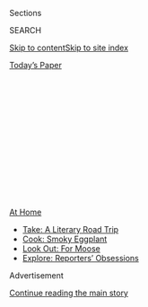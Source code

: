 <div id="app">

<div>

<div>

<div>

<div class="NYTAppHideMasthead css-1q2w90k e1suatyy0">

<div class="section css-ui9rw0 e1suatyy2">

<div class="css-eph4ug er09x8g0">

<div class="css-6n7j50">

</div>

<span class="css-1dv1kvn">Sections</span>

<div class="css-10488qs">

<span class="css-1dv1kvn">SEARCH</span>

</div>

[Skip to content](#site-content)[Skip to site
index](#site-index)

</div>

<div class="css-10698na e1huz5gh0">

</div>

</div>

<div id="masthead-bar-one" class="section hasLinks css-15hmgas e1csuq9d3">

<div class="css-uqyvli e1csuq9d0">

</div>

<div class="css-1uqjmks e1csuq9d1">

</div>

<div class="css-9e9ivx">

[](https://myaccount.nytimes.com/auth/login?response_type=cookie&client_id=vi)

</div>

<div class="css-1bvtpon e1csuq9d2">

[Today’s
Paper](https://www.nytimes.com/section/todayspaper)

</div>

</div>

</div>

</div>

<div data-aria-hidden="false">

<div id="site-content" data-role="main">

<div>

<div class="css-1aor85t" style="opacity:0.000000001;z-index:-1;visibility:hidden">

<div class="css-1hqnpie">

<div class="css-epjblv">

<span class="css-100wwgy">A Food Writer’s Sicilian Pasta Dish — and Tips
for Sharing
It</span>

</div>

<div class="css-k008qs">

<div class="css-o5pzib">

<span class="css-18z7m18"></span>

<div>

</div>

</div>

<span class="css-1n6z4y">https://nyti.ms/2X8XADx</span>

<div class="css-1705lsu">

<div class="css-4xjgmj">

<div class="css-4skfbu" data-role="toolbar" data-aria-label="Social Media Share buttons, Save button, and Comments Panel with current comment count" data-testid="share-tools">

  - 
  - 
  - 
  - 
    
    <div class="css-6n7j50">
    
    </div>

  - 

</div>

</div>

</div>

</div>

</div>

</div>

<div id="NYT_TOP_BANNER_REGION" class="css-13pd83m">

<div>

<div id="maps-athome-menu" class="section interactive-content interactive-size-medium css-1edisqu">

<div class="css-17ih8de interactive-body">

<div class="at-home-nav__innerContainer">

<div class="at-home-nav__title">

[At
Home](https://www.nytimes.com/spotlight/at-home?action=click&pgtype=Article&state=default&region=TOP_BANNER&context=at_home_menu)

</div>

  - [Take: A Literary Road
    Trip](https://www.nytimes.com/2020/07/28/books/time-for-a-literary-road-trip.html?action=click&pgtype=Article&state=default&region=TOP_BANNER&context=at_home_menu)
  - [Cook: Smoky
    Eggplant](https://www.nytimes.com/2020/07/29/magazine/bored-with-your-home-cooking-some-smoky-eggplant-will-fix-that.html?action=click&pgtype=Article&state=default&region=TOP_BANNER&context=at_home_menu)
  - [Look Out: For
    Moose](https://www.nytimes.com/2020/07/27/travel/moose-michigan-isle-royale.html?action=click&pgtype=Article&state=default&region=TOP_BANNER&context=at_home_menu)
  - [Explore: Reporters’
    Obsessions](https://www.nytimes.com/interactive/2020/at-home/even-more-reporters-editors-diaries-lists-recommendations.html?action=click&pgtype=Article&state=default&region=TOP_BANNER&context=at_home_menu)

</div>

</div>

</div>

</div>

</div>

<div id="top-wrapper" class="css-1sy8kpn">

<div id="top-slug" class="css-l9onyx">

Advertisement

</div>

[Continue reading the main
story](#after-top)

<div class="ad top-wrapper" style="text-align:center;height:100%;display:block;min-height:250px">

<div id="top" class="place-ad" data-position="top" data-size-key="top">

</div>

</div>

<div id="after-top">

</div>

</div>

<div>

<div id="sponsor-wrapper" class="css-1hyfx7x">

<div id="sponsor-slug" class="css-19vbshk">

Supported by

</div>

[Continue reading the main
story](#after-sponsor)

<div id="sponsor" class="ad sponsor-wrapper" style="text-align:center;height:100%;display:block">

</div>

<div id="after-sponsor">

</div>

</div>

<div class="css-186x18t">

One Good Meal

</div>

<div class="css-1vkm6nb ehdk2mb0">

# A Food Writer’s Sicilian Pasta Dish — and Tips for Sharing It

</div>

Skye McAlpine has made a name for herself serving bountiful meals to
large groups of friends. During lockdown, she’s discovered the joy of
cooking for just one or two.

<div class="css-79elbk" data-testid="photoviewer-wrapper">

<div class="css-z3e15g" data-testid="photoviewer-wrapper-hidden">

</div>

<div class="css-1a48zt4 ehw59r15" data-testid="photoviewer-children">

![<span class="css-1l9o2ey e13ogyst0" data-aria-hidden="true">The food
writer and chef Skye McAlpine uses a mortar and pestle to grind saffron
for her version of the dish pasta chi vruocculi
arriminati.</span><span class="css-1nlbvxy e1z0qqy90" itemprop="copyrightHolder"><span class="css-1ly73wi e1tej78p0">Credit...</span><span><span>Skye
McAlpine</span></span></span>](https://static01.nyt.com/images/2020/07/28/t-magazine/27tmag-mcalpine-slide-7NGZ/27tmag-mcalpine-slide-7NGZ-articleLarge.jpg?quality=75&auto=webp&disable=upscale)

</div>

</div>

<div class="css-18e8msd">

<div class="css-vp77d3 epjyd6m0">

<div class="css-1baulvz">

By [<span class="css-1baulvz last-byline" itemprop="name">Isabel
Wilkinson</span>](https://www.nytimes.com/by/isabel-wilkinson)

</div>

</div>

  - July 29,
    2020

  - 
    
    <div class="css-4xjgmj">
    
    <div class="css-d8bdto" data-role="toolbar" data-aria-label="Social Media Share buttons, Save button, and Comments Panel with current comment count" data-testid="share-tools">
    
      - 
      - 
      - 
      - 
        
        <div class="css-6n7j50">
        
        </div>
    
      - 
    
    </div>
    
    </div>

</div>

</div>

<div class="section meteredContent css-1r7ky0e" name="articleBody" itemprop="articleBody">

<div class="css-1fanzo5 StoryBodyCompanionColumn">

<div class="css-53u6y8">

*In “*[*One Good Meal*](https://www.nytimes.com/column/one-good-meal)*,”
we ask cooking-inclined creative people to share the story behind a
favorite dish they actually make and eat at home on a regular basis —
and not just when they’re trying to impress.*

Over the last few years, the British food writer and chef [Skye
McAlpine](https://www.nytimes.com/2018/07/02/dining/table-in-venice-book-skye-mcalpine.html)
has built a loyal following with her unfussy dishes, inspired by her
upbringing in both England and Italy, which she serves in big,
mismatched platters at lively gatherings of friends. Or, as she puts it
in her new book, “A Table for Friends,” “The kind of food you can plonk
down in the center of the table for everyone to tuck into, towering
platefuls of it.”

But then the pandemic hit and McAlpine found herself in quarantine in
London with **** far fewer people to cook for. While she wasn’t
entertaining, though, making and presenting food remained a reliable
source of solace. “Feeding people is such a great way of showing love
and care and putting happy energy out in the world,” says McAlpine, who
still had her husband and two young sons for company. “And it’s
obviously great to be able to do that for 20, but it’s equally great to
do that for supper for two. And, particularly in this period of
lockdown, it’s even more important to show love and care for yourself.”
With more time to prepare meals, she tried to give each one a sense of
occasion, setting out “proper napkins” (as she describes any made from
cloth) and pulling out the eccentric china that she has collected over
the years from vintage stores, flea markets and eBay.

</div>

</div>

<div>

</div>

<div class="css-79elbk" data-testid="photoviewer-wrapper">

<div class="css-z3e15g" data-testid="photoviewer-wrapper-hidden">

</div>

<div class="css-1a48zt4 ehw59r15" data-testid="photoviewer-children">

![<span class="css-1l9o2ey e13ogyst0" data-aria-hidden="true">McAlpine
got the recipe for this pasta dish from a Sicilian friend who had been
swearing by it for
years. </span><span class="css-1nlbvxy e1z0qqy90" itemprop="copyrightHolder"><span class="css-1ly73wi e1tej78p0">Credit...</span><span>Skye
McAlpine</span></span>](https://static01.nyt.com/images/2020/07/28/t-magazine/27tmag-mcalpine-slide-GUB5/27tmag-mcalpine-slide-GUB5-articleLarge.jpg?quality=75&auto=webp&disable=upscale)

</div>

</div>

<div class="css-1fanzo5 StoryBodyCompanionColumn">

<div class="css-53u6y8">

Among the dishes she’s cooked most often is pasta chi vruocculi
arriminati, which a Sicilian friend had claimed for years was the “best
pasta dish” — but which she had never tried herself until she and her
husband made it last year. “We haven’t turned back,” she says with a
laugh. “The trick is to use the same pan to cook both your cauliflower
and your pasta,” McAlpine says, “which imbues the pasta with extra
flavor and also saves on time washing up.” And while you can make it
with romanesco instead of cauliflower or use a different pasta in place
of linguine, “My one insistence,” she says, “is that you not skip the
bread crumbs at the end — deliciously crisp, salty and golden, they’re
just what the almost-sweet sauce needs.” Below is McAlpine’s version of
the recipe, as well as her tips for styling and presenting your food —
even if you’re sharing it with friends on Instagram, rather than in real
life.

</div>

</div>

<div class="css-79elbk" data-testid="photoviewer-wrapper">

<div class="css-z3e15g" data-testid="photoviewer-wrapper-hidden">

</div>

<div class="css-1a48zt4 ehw59r15" data-testid="photoviewer-children">

<div class="css-1xdhyk6 erfvjey0">

<span class="css-1ly73wi e1tej78p0">Image</span>

<div class="css-zjzyr8">

<div data-testid="lazyimage-container" style="height:257.77777777777777px">

</div>

</div>

</div>

<span class="css-1l9o2ey e13ogyst0" data-aria-hidden="true">The
ingredients for McAlpine’s pasta chi vruocculi arriminati, clockwise
from right: olive oil, linguine, anchovy fillets, an onion, pine nuts,
saffron strands, raisins, a cauliflower, and some stale bread, to make
bread
crumbs. </span><span class="css-1nlbvxy e1z0qqy90" itemprop="copyrightHolder"><span class="css-1ly73wi e1tej78p0">Credit...</span><span>Skye
McAlpine</span></span>

</div>

</div>

<div class="css-1fanzo5 StoryBodyCompanionColumn">

<div class="css-53u6y8">

### **Skye McAlpine’s** Pasta chi Vruocculi Arriminati

*Serves 4*

  - 1 whole cauliflower (roughly chopped into florets)

<!-- end list -->

  - 2 ½ ounces pine nuts

<!-- end list -->

  - 3 ounces stale bread

<!-- end list -->

  - 3 tablespoons olive oil, plus extra to serve

<!-- end list -->

  - 1 onion, chopped

<!-- end list -->

  - 8 anchovy fillets

<!-- end list -->

  - 2 ½ ounces raisins

<!-- end list -->

  - 1 teaspoon saffron strands

<!-- end list -->

  - 14 ounces linguine

1\. Bring a large saucepan of generously salted water to boil. Add the
cauliflower florets to the water and turn the heat down to a gentle
simmer. Cook for 15-20 minutes, until the cauliflower can easily be cut
through with a butter knife.

2\. While the cauliflower is cooking, toast the pine nuts in a
medium-size frying pan for 2-3 minutes over medium heat, giving the pan
an occasional shake, until they are golden brown. Set aside.

</div>

</div>

<div class="css-1fanzo5 StoryBodyCompanionColumn">

<div class="css-53u6y8">

3\. Tear the bread into chunks and blend in a food processor to make
coarse crumbs. Using the same pan you cooked the pine nuts in, heat 1
tablespoon of olive oil over medium heat and add the bread crumbs. Fry
gently, shaking the pan occasionally, for 4-5 minutes until they turn
crisp and golden, then take off the heat and set aside.

4\. In a second, large frying pan, heat 2 tablespoons of olive oil over
medium heat, add the onion and a generous pinch of salt. Cook for 3-5
minutes, until the onion becomes soft and translucent. Add the anchovies
to the pan, and fry gently until they melt into the onions. Then add the
raisins and the toasted pine nuts. Stir and turn the heat to a simmer.

5\. Use a pestle and mortar to grind the saffron and a pinch of salt
into a fine red powder. Scoop out a splash (roughly 1-2 tablespoons) of
the cooking water into a small cup; add the powdered saffron and set to
one side to infuse for a few minutes.

6\. When the cauliflower is cooked, use a slotted spoon to scoop the
florets out of the water and toss them into the pan with the onion mix.
Save the cooking water. Pour the saffron-infused liquid over the
cauliflower, and stir, breaking up any large pieces of cauliflower with
a wooden spoon. Season with salt to taste.

7\. Cook the pasta in the same water as the cauliflower (top it up with
fresh water if needed) until al dente*,* as per the instructions on the
packet.

8\. When the pasta is cooked, scoop out half a cup of the cooking water
and set aside. Drain the pasta and toss it into the pan with the sauce
and the reserved cooking water, and stir together so the pasta is coated
in sauce.

</div>

</div>

<div class="css-1fanzo5 StoryBodyCompanionColumn">

<div class="css-53u6y8">

9\. Spoon the pasta chi vruocculi arriminati onto a large serving dish,
add a generous drizzle of olive oil and sprinkle the bread crumbs on
top. Eat
immediately.

</div>

</div>

<div class="css-79elbk" data-testid="photoviewer-wrapper">

<div class="css-z3e15g" data-testid="photoviewer-wrapper-hidden">

</div>

<div class="css-1a48zt4 ehw59r15" data-testid="photoviewer-children">

<div class="css-1xdhyk6 erfvjey0">

<span class="css-1ly73wi e1tej78p0">Image</span>

<div class="css-zjzyr8">

<div data-testid="lazyimage-container" style="height:257.77777777777777px">

</div>

</div>

</div>

<span class="css-1l9o2ey e13ogyst0" data-aria-hidden="true">McAlpine’s
new book about cooking and entertaining, “A Table for Friends,” is out
this
week. </span><span class="css-1nlbvxy e1z0qqy90" itemprop="copyrightHolder"><span class="css-1ly73wi e1tej78p0">Credit...</span><span>Skye
McAlpine</span></span>

</div>

</div>

<div class="css-1fanzo5 StoryBodyCompanionColumn">

<div class="css-53u6y8">

### **Styling Tips**

*The pandemic has inspired even the most reluctant among us to become
home cooks — and document our efforts on Instagram. McAlpine, who
photographed all the images in her new book, offers tips to make your
food look camera-ready.*

**Don’t Be Afraid of Portrait Mode**

To take a strong food photograph, McAlpine suggests either a colorful
tablecloth (like the [checked linen canvas style shown
above](https://theedition94.com/collections/just-in/products/canvas-mimi-vichy-table-cloth-large-145-x-350))
or a clean wooden or stone surface as a backdrop. “I love to use
portrait mode on my iPhone (and ignore it when it says I’m too far or
too close to the subject),” she says, which creates a sharper, more
professional look. She also advises that you take the photo with your
phone **** held parallel or at a 45-degree angle to the table. And she’s
not afraid to stand on a chair to capture a bird’s-eye view.

**Go Wild With Plates**

“A pretty plate goes a long way toward making even the plainest food
look beautiful,” McAlpine says. “Painted, colored, plain, vintage … what
works best on the table is really only a matter of taste.” (As if to
prove the point, she recently released a [collection of
tableware](https://www.anthropologie.com/brands/skye-mcalpine) with
Anthropologie that looks like the kind of well-loved stuff you
grandmother might have passed down to you.) Try using platters and
serving bowls in mismatched colors and patterns and, if you have one, a
cake stand can be surprisingly versatile (use it for sweets but also
quiches and tarts). The key, she says, is to “mix heights, shapes and
textures wherever you can to create a bustling and abundant table — and
have fun with
it.”

</div>

</div>

<div class="css-79elbk" data-testid="photoviewer-wrapper">

<div class="css-z3e15g" data-testid="photoviewer-wrapper-hidden">

</div>

<div class="css-1a48zt4 ehw59r15" data-testid="photoviewer-children">

<div class="css-1xdhyk6 erfvjey0">

<span class="css-1ly73wi e1tej78p0">Image</span>

<div class="css-zjzyr8">

<div data-testid="lazyimage-container" style="height:257.77777777777777px">

</div>

</div>

</div>

<span class="css-1l9o2ey e13ogyst0" data-aria-hidden="true">“The trick
is to use the same pan to cook both your cauliflower and your pasta,”
McAlpine says. “This imbues the pasta with extra flavor — and also saves
on time washing
up.”</span><span class="css-1nlbvxy e1z0qqy90" itemprop="copyrightHolder"><span class="css-1ly73wi e1tej78p0">Credit...</span><span>Skye
McAlpine</span></span>

</div>

</div>

<div class="css-1fanzo5 StoryBodyCompanionColumn">

<div class="css-53u6y8">

**Think of Your Plate as a Canvas**

When considering what to serve or photograph, McAlpine always takes the
palette of her food **** into account. “Color and texture, along with
taste, *create* flavor,” she writes in “A Table for Friends.” “However
comforting and brown a meal might be — and brown food tends to be the
most comforting of all — it will always taste (and look) best when
paired with a pop of something fresh.” She recommends offsetting the
warm yellows of pasta chi vruocculi arriminati, for example, with a
crisp green salad in the summer or a side of striking purple radicchio
in the fall. And she tries to avoid serving similarly colored dishes
together. Roast pork with a red tomato salad, she warns, “feels a bit
clashy.”

**Find a Window**

“Take photos in natural light,” McAlpine advises. “Food just looks
better that way. Otherwise it can take on a slightly yellow tinge.” Once
you’re near a window or other natural light source, the most important
thing is not to overthink it. “Keep things relaxed, simple and genuine,”
says McAlpine. “If it’s a beautiful moment in real life, that will shine
through on camera, too.”

</div>

</div>

<div>

</div>

</div>

<div>

</div>

<div>

</div>

<div>

</div>

<div>

<div id="bottom-wrapper" class="css-1ede5it">

<div id="bottom-slug" class="css-l9onyx">

Advertisement

</div>

[Continue reading the main
story](#after-bottom)

<div id="bottom" class="ad bottom-wrapper" style="text-align:center;height:100%;display:block;min-height:90px">

</div>

<div id="after-bottom">

</div>

</div>

</div>

</div>

</div>

## Site Index

<div>

</div>

## Site Information Navigation

  - [© <span>2020</span> <span>The New York Times
    Company</span>](https://help.nytimes.com/hc/en-us/articles/115014792127-Copyright-notice)

<!-- end list -->

  - [NYTCo](https://www.nytco.com/)
  - [Contact
    Us](https://help.nytimes.com/hc/en-us/articles/115015385887-Contact-Us)
  - [Work with us](https://www.nytco.com/careers/)
  - [Advertise](https://nytmediakit.com/)
  - [T Brand Studio](http://www.tbrandstudio.com/)
  - [Your Ad
    Choices](https://www.nytimes.com/privacy/cookie-policy#how-do-i-manage-trackers)
  - [Privacy](https://www.nytimes.com/privacy)
  - [Terms of
    Service](https://help.nytimes.com/hc/en-us/articles/115014893428-Terms-of-service)
  - [Terms of
    Sale](https://help.nytimes.com/hc/en-us/articles/115014893968-Terms-of-sale)
  - [Site
    Map](https://spiderbites.nytimes.com)
  - [Help](https://help.nytimes.com/hc/en-us)
  - [Subscriptions](https://www.nytimes.com/subscription?campaignId=37WXW)

</div>

</div>

</div>

</div>
